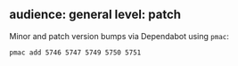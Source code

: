 audience: general
level: patch
---
Minor and patch version bumps via Dependabot using `pmac`:

`pmac add 5746 5747 5749 5750 5751`
